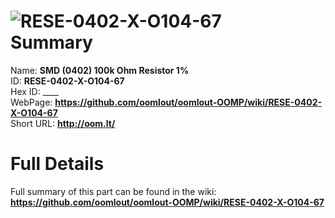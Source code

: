 
![RESE-0402-X-O104-67](https://github.com/oomlout/oomlout-OOMP/blob/master/parts/RESE-0402-X-O104-67/RESE-0402-X-O104-67_420.jpg)   
Summary
=================
  
Name: __SMD (0402) 100k Ohm Resistor 1%__    
ID: __RESE-0402-X-O104-67__   
Hex ID: ____   
WebPage: __https://github.com/oomlout/oomlout-OOMP/wiki/RESE-0402-X-O104-67__   
Short URL: __http://oom.lt/__   

Full Details
==========================
Full summary of this part can be found in the wiki:   
__https://github.com/oomlout/oomlout-OOMP/wiki/RESE-0402-X-O104-67__    

